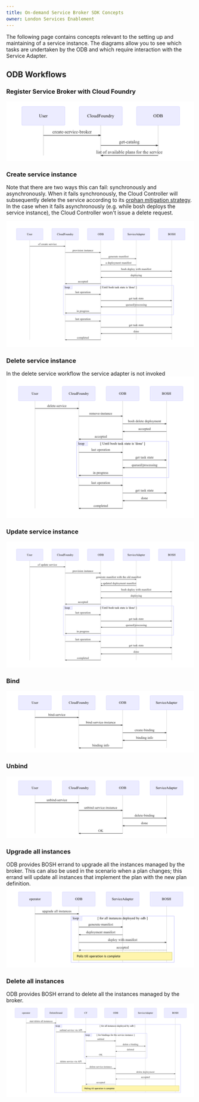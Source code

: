 ```yaml
---
title: On-demand Service Broker SDK Concepts
owner: London Services Enablement
---
```


The following page contains concepts relevant to the setting up and maintaining of a service instance. The diagrams allow you to see which tasks are undertaken by the ODB and which require interaction with the Service Adapter.

## <a id="workflows"></a>ODB Workflows

### <a id="catalog"></a>Register Service Broker with Cloud Foundry

![service-catalog](img/service_catalog_workflow.mmd.png)

### <a id="create-service-instance"></a>Create service instance

Note that there are two ways this can fail: synchronously and asynchronously. When it fails synchronously, the Cloud Controller will subsequently delete the service according to its [orphan mitigation strategy](http://docs.cloudfoundry.org/services/api.html#orphans). In the case when it fails asynchronously (e.g. while bosh deploys the service instance), the Cloud Controller won't issue a delete request.

![create-service](img/create_service_workflow.mmd.png)

### <a id="delete-service-instance"></a>Delete service instance

In the delete service workflow the service adapter is not invoked ![delete-service](img/delete_service_workflow.mmd.png)

### <a id="update-service-instance"></a>Update service instance

![update-service](img/update_service_workflow.mmd.png)

### <a id="bind"></a>Bind

![bind-service](img/bind_service_workflow.mmd.png)

### <a id="unbind"></a>Unbind

![unbind-service](img/unbind_service_workflow.mmd.png)

### <a id="upgrade-all"></a>Upgrade all instances

ODB provides BOSH errand to upgrade all the instances managed by the broker. This can also be used in the scenario when a plan changes; this errand will update all instances that implement the plan with the new plan definition. ![upgrade-all-instances-workflow](img/upgrade_all_instances_workflow.mmd.png)

### <a id="delete-all"></a>Delete all instances

ODB provides BOSH errand to delete all the instances managed by the broker. ![delete-all-instances-workflow](img/delete_all_instances_workflow.mmd.png)
